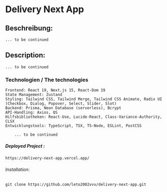 # Delivery Next App

## Beschreibung:

    ... to be continued

## Description:

    ... to be continued

### Technologien / The technologies

    Frontend: React 19, Next.js 15, React-Dom 19
    State Management: Zustand
    Styling: Tailwind CSS, Tailwind Merge, Tailwind CSS Animate, Radix UI (Checkbox, Dialog, Popover, Select, Slider, Slot)
    Backend: Prisma, Neon Database (serverless), Bcrypt
    API-Handling: Axios, QS
    Hilfsbibliotheken: React-Use, Lucide-React, Class-Variance-Authority, CLSX
    Entwicklungstools: TypeScript, TSX, TS-Node, ESLint, PostCSS

    	... to be continued

##### Deployed Project :

    https://delivery-next-app.vercel.app/

###### Installation:

    git clone https://github.com/leto2002vvv/delivery-next-app.git
